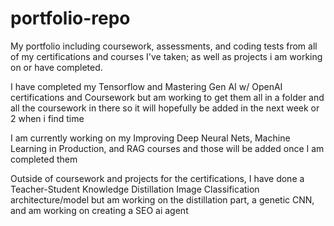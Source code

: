 # portfolio-repo
My portfolio including coursework, assessments, and coding tests from all of my certifications and courses I've taken; as well as projects i am working on or have completed.

I have completed my Tensorflow and Mastering Gen AI w/ OpenAI certifications and Coursework but am working to get them all in a folder and all the coursework in there so it will hopefully be added in the next week or 2 when i find time

I am currently working on my Improving Deep Neural Nets, Machine Learning in Production, and RAG courses and those will be added once I am completed them


Outside of coursework and projects for the certifications, I have done a Teacher-Student Knowledge Distillation Image Classification architecture/model but am working on the distillation part, a genetic CNN, and am working on creating a SEO ai agent

